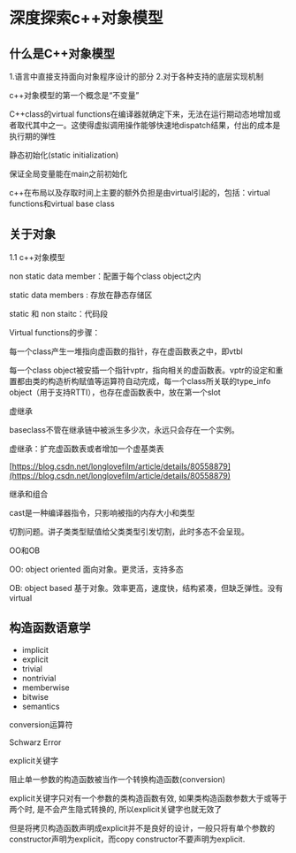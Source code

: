 # 深度探索c++对象模型

## 什么是C++对象模型

1.语言中直接支持面向对象程序设计的部分
2.对于各种支持的底层实现机制

c++对象模型的第一个概念是“不变量”

C++class的virtual functions在编译器就确定下来，无法在运行期动态地增加或者取代其中之一。这使得虚拟调用操作能够快速地dispatch结果，付出的成本是执行期的弹性

静态初始化(static initialization)

保证全局变量能在main之前初始化

c++在布局以及存取时间上主要的额外负担是由virtual引起的，包括：virtual functions和virtual base class

## 关于对象

1.1 c++对象模型

non static data member：配置于每个class object之内

static data members : 存放在静态存储区

static 和 non staitc：代码段

Virtual functions的步骤：

每一个class产生一堆指向虚函数的指针，存在虚函数表之中，即vtbl

每一个class object被安插一个指针vptr，指向相关的虚函数表。vptr的设定和重置都由类的构造析构赋值等运算符自动完成，每一个class所关联的type_info object（用于支持RTTI），也存在虚函数表中，放在第一个slot

虚继承

baseclass不管在继承链中被派生多少次，永远只会存在一个实例。

虚继承：扩充虚函数表或者增加一个虚基类表

[https://blog.csdn.net/longlovefilm/article/details/80558879](https://blog.csdn.net/longlovefilm/article/details/80558879)

继承和组合

cast是一种编译器指令，只影响被指的内存大小和类型

切割问题。讲子类类型赋值给父类类型引发切割，此时多态不会呈现。

OO和OB

OO: object oriented 面向对象。更灵活，支持多态

OB: object based 基于对象。效率更高，速度快，结构紧凑，但缺乏弹性。没有virtual

## 构造函数语意学

* implicit
* explicit
* trivial
* nontrivial
* memberwise
* bitwise
* semantics

conversion运算符

Schwarz Error

explicit关键字

阻止单一参数的构造函数被当作一个转换构造函数(conversion)

explicit关键字只对有一个参数的类构造函数有效, 如果类构造函数参数大于或等于两个时, 是不会产生隐式转换的, 所以explicit关键字也就无效了

但是将拷贝构造函数声明成explicit并不是良好的设计，一般只将有单个参数的constructor声明为explicit，而copy constructor不要声明为explicit.